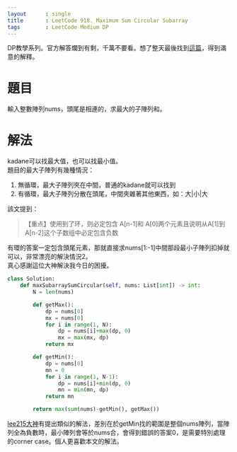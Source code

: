 ```yaml
---
layout      : single
title       : LeetCode 918. Maximum Sum Circular Subarray
tags 		: LeetCode Medium DP 
---
```

DP教學系列。官方解答爛到有剩，千萬不要看。想了整天最後找到[這篇](https://leetcode-cn.com/problems/maximum-sum-circular-subarray/solution/java-dp-kan-bu-dong-wei-shi-yao-sum-min-x7q53/)，得到滿意的解釋。

# 題目
輸入整數陣列nums，頭尾是相連的，求最大的子陣列和。

# 解法
kadane可以找最大值，也可以找最小值。  
題目的最大子陣列有幾種情況：
1. 無循環，最大子陣列夾在中間，普通的kadane就可以找到
2. 有循環，最大子陣列分散在頭尾，中間夾雜著其他東西，如：大|小|大

該文提到：
>【重点】使用到了环，则必定包含 A[n-1]和 A[0]两个元素且说明从A[1]到A[n-2]这个子数组中必定包含负数

有環的答案一定包含頭尾元素，那就直接求nums[1:-1]中間那段最小子陣列扣掉就可以，非常漂亮的解決情況2。  
真心感謝這位大神解決我今日的困擾。

```python
class Solution:
    def maxSubarraySumCircular(self, nums: List[int]) -> int:
        N = len(nums)

        def getMax():
            dp = nums[0]
            mx = nums[0]
            for i in range(1, N):
                dp = nums[i]+max(dp, 0)
                mx = max(mx, dp)
            return mx

        def getMin():
            dp = nums[0]
            mn = 0
            for i in range(1, N-1):
                dp = nums[i]+min(dp, 0)
                mn = min(mn, dp)
            return mn

        return max(sum(nums)-getMin(), getMax())
```

[lee215大神](https://leetcode.com/problems/maximum-sum-circular-subarray/discuss/178422/One-Pass)有提出類似的解法，差別在於getMin找的範圍是整個nums陣列，當陣列全為負數時，最小陣列會等於nums合，會得到錯誤的答案0，是需要特別處理的corner case。個人更喜歡本文的解法。

